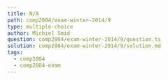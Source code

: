 ```yaml
---
title: N/A
path: comp2804/exam-winter-2014/9
type: multiple-choice
author: Michiel Smid
question: comp2804/exam-winter-2014/9/question.ts
solution: comp2804/exam-winter-2014/9/solution.md
tags:
  - comp2804
  - comp2804-exam
---
```

